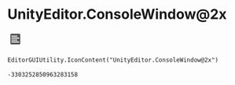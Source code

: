 # UnityEditor.ConsoleWindow@2x
![](/img/UnityEditor.ConsoleWindow@2x.png)

``` CSharp
EditorGUIUtility.IconContent("UnityEditor.ConsoleWindow@2x")
```
```
-3303252850963283158
```
